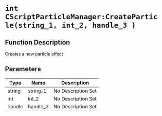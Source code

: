 # `int CScriptParticleManager:CreateParticle(string_1, int_2, handle_3 )`
## Function Description
Creates a new particle effect
## Parameters
Type|Name|Description
--|--|--
string|string_1|No Description Set
int|int_2|No Description Set
handle|handle_3|No Description Set
